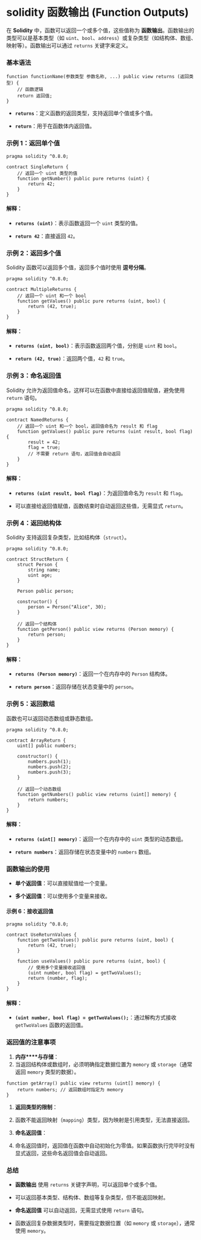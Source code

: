 # solidity 函数输出 (Function Outputs)
在 **Solidity** 中，函数可以返回一个或多个值，这些值称为 **函数输出**。函数输出的类型可以是基本类型（如 `uint`、`bool`、`address`）或复杂类型（如结构体、数组、映射等）。函数输出可以通过 `returns` 关键字来定义。

### 基本语法

```Solidity
function functionName(参数类型 参数名称, ...) public view returns (返回类型) {
    // 函数逻辑
    return 返回值;
}
```

- **`returns`**：定义函数的返回类型，支持返回单个值或多个值。
  
- **`return`**：用于在函数体内返回值。
  

### 示例 1：返回单个值

```Solidity
pragma solidity ^0.8.0;

contract SingleReturn {
    // 返回一个 uint 类型的值
    function getNumber() public pure returns (uint) {
        return 42;
    }
}
```

#### 解释：

- **`returns (uint)`**：表示函数返回一个 `uint` 类型的值。
  
- **`return 42`**：直接返回 `42`。
  

### 示例 2：返回多个值

Solidity 函数可以返回多个值，返回多个值时使用 **逗号分隔**。

```Solidity
pragma solidity ^0.8.0;

contract MultipleReturns {
    // 返回一个 uint 和一个 bool
    function getValues() public pure returns (uint, bool) {
        return (42, true);
    }
}
```

#### 解释：

- **`returns (uint, bool)`**：表示函数返回两个值，分别是 `uint` 和 `bool`。
  
- **`return (42, true)`**：返回两个值，`42` 和 `true`。
  

### 示例 3：命名返回值

Solidity 允许为返回值命名，这样可以在函数中直接给返回值赋值，避免使用 `return` 语句。

```Solidity
pragma solidity ^0.8.0;

contract NamedReturns {
    // 返回一个 uint 和一个 bool，返回值命名为 result 和 flag
    function getValues() public pure returns (uint result, bool flag) {
        result = 42;
        flag = true;
        // 不需要 return 语句，返回值会自动返回
    }
}
```

#### 解释：

- **`returns (uint result, bool flag)`**：为返回值命名为 `result` 和 `flag`。
  
- 可以直接给返回值赋值，函数结束时自动返回这些值，无需显式 `return`。
  

### 示例 4：返回结构体

Solidity 支持返回复杂类型，比如结构体（`struct`）。

```Solidity
pragma solidity ^0.8.0;

contract StructReturn {
    struct Person {
        string name;
        uint age;
    }

    Person public person;

    constructor() {
        person = Person("Alice", 30);
    }

    // 返回一个结构体
    function getPerson() public view returns (Person memory) {
        return person;
    }
}
```

#### 解释：

- **`returns (Person memory)`**：返回一个在内存中的 `Person` 结构体。
  
- **`return person`**：返回存储在状态变量中的 `person`。
  

### 示例 5：返回数组

函数也可以返回动态数组或静态数组。

```Solidity
pragma solidity ^0.8.0;

contract ArrayReturn {
    uint[] public numbers;

    constructor() {
        numbers.push(1);
        numbers.push(2);
        numbers.push(3);
    }

    // 返回一个动态数组
    function getNumbers() public view returns (uint[] memory) {
        return numbers;
    }
}
```

#### 解释：

- **`returns (uint[] memory)`**：返回一个在内存中的 `uint` 类型的动态数组。
  
- **`return numbers`**：返回存储在状态变量中的 `numbers` 数组。
  

### 函数输出的使用

- **单个返回值**：可以直接赋值给一个变量。
  
- **多个返回值**：可以使用多个变量来接收。
  

#### 示例 6：接收返回值

```Solidity
pragma solidity ^0.8.0;

contract UseReturnValues {
    function getTwoValues() public pure returns (uint, bool) {
        return (42, true);
    }

    function useValues() public pure returns (uint, bool) {
        // 使用多个变量接收返回值
        (uint number, bool flag) = getTwoValues();
        return (number, flag);
    }
}
```

#### 解释：

- **`(uint number, bool flag) = getTwoValues();`**：通过解构方式接收 `getTwoValues` 函数的返回值。
  

### 返回值的注意事项

1. **内存****与存储**：
  1. 当返回结构体或数组时，必须明确指定数据位置为 `memory` 或 `storage`（通常返回 `memory` 类型的数据）。
    

```Solidity
function getArray() public view returns (uint[] memory) {
    return numbers; // 返回数组时指定为 memory
}
```

1. **返回类型的限制**：
  1. 函数不能返回映射（`mapping`）类型，因为映射是引用类型，无法直接返回。
    
2. **命名返回值**：
  1. 命名返回值时，返回值在函数中自动初始化为零值。如果函数执行完毕时没有显式返回，这些命名返回值会自动返回。
    

### 总结

- **函数输出** 使用 `returns` 关键字声明，可以返回单个或多个值。
  
- 可以返回基本类型、结构体、数组等复杂类型，但不能返回映射。
  
- **命名返回值** 可以自动返回，无需显式使用 `return` 语句。
  
- 函数返回复杂数据类型时，需要指定数据位置（如 `memory` 或 `storage`），通常使用 `memory`。